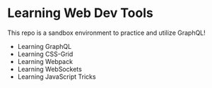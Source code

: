 # Learning Web Dev Tools

This repo is a sandbox environment to practice and utilize GraphQL!
- Learning GraphQL
- Learning CSS-Grid
- Learning Webpack
- Learning WebSockets
- Learning JavaScript Tricks
